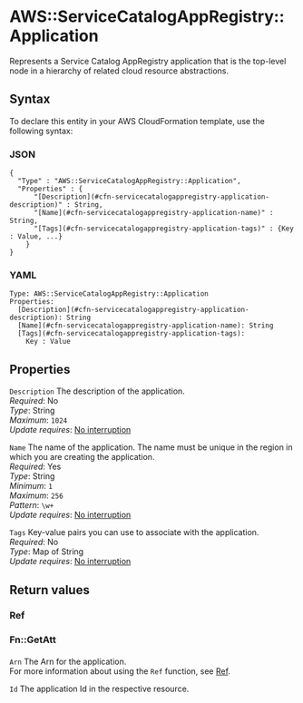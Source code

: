 # AWS::ServiceCatalogAppRegistry::Application<a name="aws-resource-servicecatalogappregistry-application"></a>

Represents a Service Catalog AppRegistry application that is the top\-level node in a hierarchy of related cloud resource abstractions\.

## Syntax<a name="aws-resource-servicecatalogappregistry-application-syntax"></a>

To declare this entity in your AWS CloudFormation template, use the following syntax:

### JSON<a name="aws-resource-servicecatalogappregistry-application-syntax.json"></a>

```
{
  "Type" : "AWS::ServiceCatalogAppRegistry::Application",
  "Properties" : {
      "[Description](#cfn-servicecatalogappregistry-application-description)" : String,
      "[Name](#cfn-servicecatalogappregistry-application-name)" : String,
      "[Tags](#cfn-servicecatalogappregistry-application-tags)" : {Key : Value, ...}
    }
}
```

### YAML<a name="aws-resource-servicecatalogappregistry-application-syntax.yaml"></a>

```
Type: AWS::ServiceCatalogAppRegistry::Application
Properties: 
  [Description](#cfn-servicecatalogappregistry-application-description): String
  [Name](#cfn-servicecatalogappregistry-application-name): String
  [Tags](#cfn-servicecatalogappregistry-application-tags): 
    Key : Value
```

## Properties<a name="aws-resource-servicecatalogappregistry-application-properties"></a>

`Description`  <a name="cfn-servicecatalogappregistry-application-description"></a>
The description of the application\.  
*Required*: No  
*Type*: String  
*Maximum*: `1024`  
*Update requires*: [No interruption](https://docs.aws.amazon.com/AWSCloudFormation/latest/UserGuide/using-cfn-updating-stacks-update-behaviors.html#update-no-interrupt)

`Name`  <a name="cfn-servicecatalogappregistry-application-name"></a>
The name of the application\. The name must be unique in the region in which you are creating the application\.  
*Required*: Yes  
*Type*: String  
*Minimum*: `1`  
*Maximum*: `256`  
*Pattern*: `\w+`  
*Update requires*: [No interruption](https://docs.aws.amazon.com/AWSCloudFormation/latest/UserGuide/using-cfn-updating-stacks-update-behaviors.html#update-no-interrupt)

`Tags`  <a name="cfn-servicecatalogappregistry-application-tags"></a>
Key\-value pairs you can use to associate with the application\.  
*Required*: No  
*Type*: Map of String  
*Update requires*: [No interruption](https://docs.aws.amazon.com/AWSCloudFormation/latest/UserGuide/using-cfn-updating-stacks-update-behaviors.html#update-no-interrupt)

## Return values<a name="aws-resource-servicecatalogappregistry-application-return-values"></a>

### Ref<a name="aws-resource-servicecatalogappregistry-application-return-values-ref"></a>

### Fn::GetAtt<a name="aws-resource-servicecatalogappregistry-application-return-values-fn--getatt"></a>

#### <a name="aws-resource-servicecatalogappregistry-application-return-values-fn--getatt-fn--getatt"></a>

`Arn`  <a name="Arn-fn::getatt"></a>
 The Arn for the application\.  
For more information about using the `Ref` function, see [Ref](https://docs.aws.amazon.com/AWSCloudFormation/latest/UserGuide/intrinsic-function-reference-ref.html)\.

`Id`  <a name="Id-fn::getatt"></a>
 The application Id in the respective resource\.